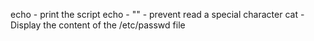 echo - print the script
echo - "\" - prevent read a special character
cat - Display the content of the /etc/passwd file
